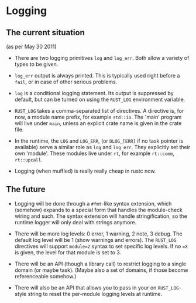 # Logging

## The current situation

(as per May 30 2011)

* There are two logging primitives `log` and `log_err`. Both allow a variety of types to be given.

* `log_err` output is always printed. This is typically used right before a `fail`, or in case of other serious problems.

* `log` is a conditional logging statement. Its output is suppressed by default, but can be turned on using the `RUST_LOG` environment variable.

* `RUST_LOG` takes a comma-separated list of directives. A directive is, for now, a module name prefix, for example `std::io`. The 'main' program will live under `main`, unless an explicit crate name is given in the crate file.

* In the runtime, the `LOG` and `LOG_ERR`, (or `DLOG_[ERR]` if no task pointer is available) serve a similar role as `log` and `log_err`. They explicitly set their own 'module'. These modules live under `rt`, for example `rt::comm`, `rt::upcall`.

* Logging (when muffled) is really really cheap in rustc now.

## The future

* Logging will be done through a `#fmt`-like syntax extension, which (somehow) expands to a special form that handles the module-check wiring and such. The syntax extension will handle stringification, so the runtime logger will only deal with strings anymore.

* There will be more log levels: 0 error, 1 warning, 2 note, 3 debug. The default log level will be 1 (show warnings and errors). The `RUST_LOG` directives will support `module=2` syntax to set specific log levels. If no `=X` is given, the level for that module is set to 3.

* There will be an API (though a library call) to restrict logging to a single domain (or maybe task). (Maybe also a set of domains, if those become referenceable somehow.)

* There will also be an API that allows you to pass in your on `RUST_LOG`-style string to reset the per-module logging levels at runtime.
